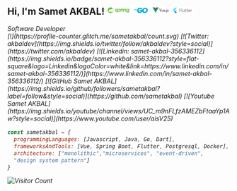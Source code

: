 <h2> Hi, I'm Samet AKBAL!  <img src="habitat.png" height="20"></h2>
<p><em>Software Developer</br>
[!](https://profile-counter.glitch.me/sametakbal/count.svg)
[![Twitter: akbaldev](https://img.shields.io/twitter/follow/akbaldev?style=social)](https://twitter.com/akbaldev)
[![Linkedin: samet-akbal-356336112](https://img.shields.io/badge/samet-akbal-356336112?style=flat-square&logo=Linkedin&logoColor=white&link=https://www.linkedin.com/in/samet-akbal-356336112/)](https://www.linkedin.com/in/samet-akbal-356336112/)
[![GitHub Samet AKBAL](https://img.shields.io/github/followers/sametakbal?label=follow&style=social)](https://github.com/sametakbal)
[![Youtube Samet AKBAL](https://img.shields.io/youtube/channel/views/UC_m9nFLfzAMEZbFtaaYp1Aw?style=social)](https://www.youtube.com/user/aisV25)

```javascript
const sametakbal = {
  programmingLanguages: [Javascript, Java, Go, Dart],
  frameworksAndTools: [Vue, Spring Boot, Flutter, Postgresql, Docker],
  architecture: ["monolithic","microservices", "event-driven", 
  "design system pattern"]
}
```
![Visitor Count](https://profile-counter.glitch.me/sametakbal/count.svg)
